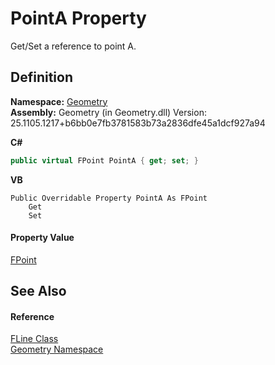 # PointA Property


Get/Set a reference to point A.



## Definition
**Namespace:** <a href="eb409b48-e279-bdb4-daf3-3196b72d55a2.md">Geometry</a>  
**Assembly:** Geometry (in Geometry.dll) Version: 25.1105.1217+b6bb0e7fb3781583b73a2836dfe45a1dcf927a94

**C#**
``` C#
public virtual FPoint PointA { get; set; }
```
**VB**
``` VB
Public Overridable Property PointA As FPoint
	Get
	Set
```



#### Property Value
<a href="477a6142-7b25-5977-263a-a8e4e3c4f582.md">FPoint</a>

## See Also


#### Reference
<a href="99e8edd0-3bcb-d1f2-0683-cf53bac524c7.md">FLine Class</a>  
<a href="eb409b48-e279-bdb4-daf3-3196b72d55a2.md">Geometry Namespace</a>  
